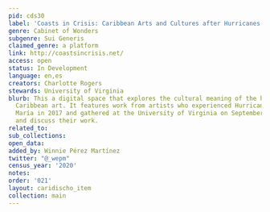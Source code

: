 ```yaml
---
pid: cds30
label: 'Coasts in Crisis: Caribbean Arts and Cultures after Hurricanes'
genre: Cabinet of Wonders
subgenre: Sui Generis
claimed_genre: a platform
link: http://coastsincrisis.net/
access: open
status: In Development
language: en,es
creators: Charlotte Rogers
stewards: University of Virginia
blurb: This a digital space that explores the cultural meaning of the hurricane through
  Caribbean art. It features work from artists who experienced Hurricanes Irma and
  María in 2017 and gathered at the University of Virginia on September 2019 to present
  and discuss their work.
related_to:
sub_collections:
open_data:
added_by: Winnie Pérez Martínez
twitter: "@_wepm"
census_year: '2020'
notes:
order: '021'
layout: caridischo_item
collection: main
---
```

